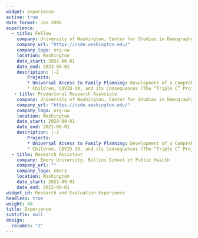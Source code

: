 ```yaml
---
widget: experience
active: true
date_format: Jan 2006
experience:
  - title: Fellow
    company: University of Washington, Center for Studies in Demography and Ecology
    company_url: "https://csde.washington.edu/"
    company_logo: org-uw
    location: Washington
    date_start: 2021-06-01
    date_end: 2023-09-01
    description: |-2
        Projects:
        * Universal Access to Family Planning: Development of a Comprehensive Measurement
        * Children, COVID-19, and its Consequences (The “Triple C” Project)
   - title: Predoctoral Research Associate
    company: University of Washington, Center for Studies in Demography and Ecology
    company_url: "https://csde.washington.edu/"
    company_logo: org-uw
    location: Washington
    date_start: 2020-09-01
    date_end: 2021-06-01
    description: |-2
        Projects:
        * Universal Access to Family Planning: Development of a Comprehensive Measurement
        * Children, COVID-19, and its Consequences (The “Triple C” Project)
  - title: Research Assistant
    company: Emory University, Rollins School of Public Health
    company_url: ""
    company_logo: emory
    location: Washington
    date_start: 2021-09-01
    date_end: 2022-06-01
widget_id: Research and Evaluation Experience
headless: true
weight: 40
title: Experience
subtitle: null
design:
  columns: "2"
---
```

